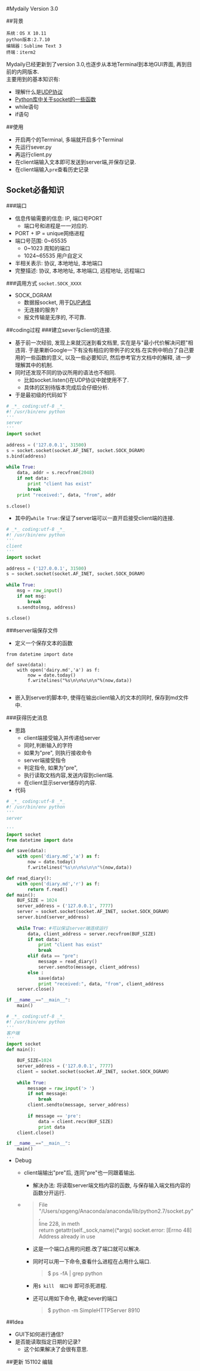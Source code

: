 #Mydaily Version 3.0

##背景

    系统：OS X 10.11
    python版本:2.7.10
    编辑器：Sublime Text 3
    终端：iterm2


Mydaily已经更新到了version 3.0,也逐步从本地Terminal到本地GUI界面, 再到目前的内网版本.  
主要用到的基本知识有:  

- 理解什么是[UDP协议](https://en.wikipedia.org/wiki/User_Datagram_Protocol)  
- [Python库中关于socket的一些函数](https://docs.python.org/2.7/library/socket.html)
- while语句
- if语句

##使用
- 开启两个的Terminal, 多端就开启多个Terminal
- 先运行sever.py
- 再运行client.py
- 在client端输入文本即可发送到server端,并保存记录.
- 在client端输入`pre`查看历史记录

## Socket必备知识
###端口
- 信息传输需要的信息: IP, 端口号PORT
   - 端口号和进程是一一对应的.
- PORT + IP = unique网络进程
- 端口号范围: 0~65535
   - 0~1023 周知的端口
   - 1024~65535 用户自定义
- 半相关表示: 协议, 本地地址, 本地端口
- 完整描述: 协议, 本地地址, 本地端口, 远程地址, 远程端口


###调用方式
 `socket.SOCK_XXXX`
 
 - SOCK_DGRAM
    - 数据报socket, 用于[DUP通信]()
    - 无连接的服务?
    - 报文传输是无序的, 不可靠.

##coding过程
###建立sever与client的连接.
- 基于前一次经验, 发现上来就沉迷到看文档里, 实在是与"最小代价解决问题"相违背. 于是果断Google一下有没有相应的带例子的文档.在实例中明白了自己要用的一些函数的意义, 以及一些必要知识, 然后参考官方文档中的解释, 进一步理解其中的机制.
- 同时还发现不同的协议所用的语法也不相同.
   - 比如socket.listen()在UDP协议中就使用不了.
   - 具体的区别待版本完成后会仔细分析.
- 于是最初级的代码如下  

```python  
# _*_ coding:utf-8 _*_
#! /usr/bin/env python
'''
server
'''
import socket  
  
address = ('127.0.0.1', 31500)  
s = socket.socket(socket.AF_INET, socket.SOCK_DGRAM)  
s.bind(address)  
  
while True:  
    data, addr = s.recvfrom(2048)  
    if not data:  
        print "client has exist"  
        break  
    print "received:", data, "from", addr  
  
s.close()  
``` 
- 其中的`while True:`保证了server端可以一直开启接受client端的连接.

```python
# _*_ coding:utf-8 _*_
#! /usr/bin/env python
'''
client
'''
import socket  
  
address = ('127.0.0.1', 31500)  
s = socket.socket(socket.AF_INET, socket.SOCK_DGRAM)  
  
while True:  
    msg = raw_input()  
    if not msg:  
        break  
    s.sendto(msg, address)  
  
s.close()
```
###server端保存文件
- 定义一个保存文本的函数

```
from datetime import date

def save(data):
    with open('dairy.md','a') as f:
	    now = date.today()
	    f.writelines("%s\n\n%s\n\n"%(now,data)) 
	    
```
- 嵌入到server的脚本中, 使得在输出client输入的文本的同时, 保存到md文件中.

###获得历史消息
- 思路
   - client端接受输入并传递给server
   - 同时,判断输入的字符
   - 如果为"pre", 则执行接收命令
   - server端接受指令
   - 判定指令, 如果为"pre", 
   - 执行读取文档内容,发送内容到client端.
   - 在client显示server储存的内容.
- 代码

```python
# _*_ coding:utf-8 _*_
#! /usr/bin/env python
'''
server

'''
import socket  
from datetime import date

def save(data):
    with open('diary.md','a') as f:
	    now = date.today()
	    f.writelines("%s\n\n%s\n\n"%(now,data)) 

def read_diary():
    with open('diary.md','r') as f:
        return f.read()
def main():
    BUF_SIZE = 1024  
    server_address = ('127.0.0.1', 7777)  
    server = socket.socket(socket.AF_INET, socket.SOCK_DGRAM)  
    server.bind(server_address)  
  
    while True: #可以保证server端连续运行 
        data, client_address = server.recvfrom(BUF_SIZE)  
        if not data:  
            print "client has exist"  
            break  
        elif data == "pre":        
            message = read_diary()
            server.sendto(message, client_address)    
        else :
            save(data)
            print "received:", data, "from", client_address    
    server.close()

if __name__=="__main__":
    main()  

``` 
```python
# _*_ coding:utf-8 _*_
#! /usr/bin/env python
'''
客户端
'''
import socket  
def main():

    BUF_SIZE=1024  
    server_address = ('127.0.0.1', 7777)  
    client = socket.socket(socket.AF_INET, socket.SOCK_DGRAM)  
  
    while True:  
        message = raw_input('> ')  
        if not message:  
            break  
        client.sendto(message, server_address)  
    
        if message == 'pre':
    	    data = client.recv(BUF_SIZE)
    	    print data
    client.close()

if __name__=="__main__":
    main()  
```

- Debug
   - client端输出"pre"后, 连同"pre"也一同跟着输出.
      - 解决办法: 将读取server端文档内容的函数, 与保存输入端文档内容的函数分开运行.

   - > File "/Users/xpgeng/Anaconda/anaconda/lib/python2.7/socket.py",        
     > line 228, in meth  
     > return getattr(self._sock,name)(*args)
socket.error: [Errno 48] Address already in use  

       - 这是一个端口占用的问题.改了端口就可以解决.
       - 同时可以用一下命令,查看什么进程在占用什么端口.
        
          > $ ps -fA | grep python 
       
       - 用`$ kill  端口号` 即可杀死进程.
       - 还可以用如下命令, 确定sever的端口
          > $ python -m SimpleHTTPServer 8910


##Idea
- GUI下如何进行通信?
- 是否能读取指定日期的记录?
   - 这个如果解决了会很有意思.

##更新
151102  编辑 
